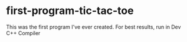 # first-program-tic-tac-toe
This was the first program I've ever created.
For best results, run in Dev C++ Compiler
